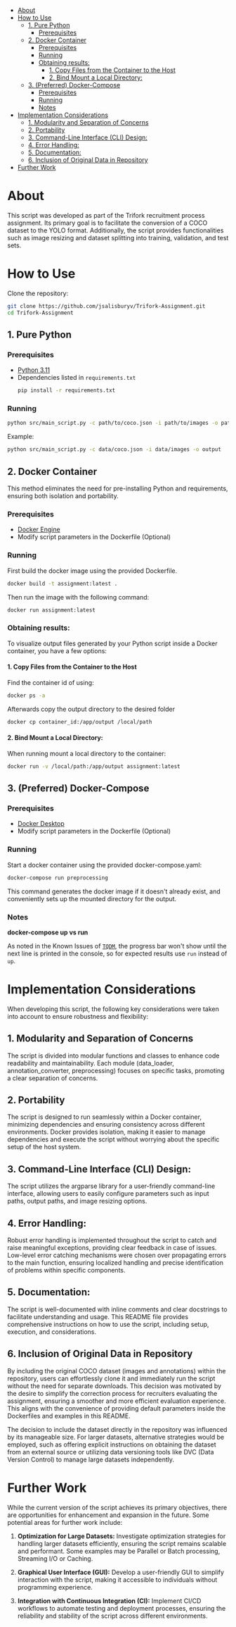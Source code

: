 <!-- TOC start (generated with https://github.com/derlin/bitdowntoc) -->

- [About](#about)
- [How to Use](#how-to-use)
  - [1. Pure Python](#1-pure-python)
    - [Prerequisites](#prerequisites)
  - [2. Docker Container](#2-docker-container)
    - [Prerequisites](#prerequisites-1)
    - [Running](#running)
    - [Obtaining results:](#obtaining-results)
      - [1. Copy Files from the Container to the Host](#1-copy-files-from-the-container-to-the-host)
      - [2. Bind Mount a Local Directory:](#2-bind-mount-a-local-directory)
  - [3. (Preferred) Docker-Compose](#3-preferred-docker-compose)
    - [Prerequisites](#prerequisites-2)
    - [Running](#running-1)
    - [Notes](#notes)
- [Implementation Considerations](#implementation-considerations)
  - [1. Modularity and Separation of Concerns](#1-modularity-and-separation-of-concerns)
  - [2. Portability](#2-portability)
  - [3. Command-Line Interface (CLI) Design:](#3-command-line-interface-cli-design)
  - [4. Error Handling:](#4-error-handling)
  - [5. Documentation:](#5-documentation)
  - [6. Inclusion of Original Data in Repository](#6-inclusion-of-original-data-in-repository)
- [Further Work](#further-work)

<!-- TOC end -->

<!-- TOC --><a name="about"></a>
# About

This script was developed as part of the Trifork recruitment process assignment. Its primary goal is to facilitate the conversion of a COCO dataset to the YOLO format. Additionally, the script provides functionalities such as image resizing and dataset splitting into training, validation, and test sets.

<!-- TOC --><a name="how-to-use"></a>
# How to Use

Clone the repository:

   ```bash
   git clone https://github.com/jsalisburyv/Trifork-Assignment.git
   cd Trifork-Assignment
   ```

<!-- TOC --><a name="1-pure-python"></a>
## 1. Pure Python

<!-- TOC --><a name="prerequisites"></a>
### Prerequisites

- [Python 3.11](https://www.python.org/downloads/release/python-3117/)
- Dependencies listed in `requirements.txt`
    ```bash
    pip install -r requirements.txt
   ```
<!-- TOC --><a name="running"></a>
### Running
```bash
python src/main_script.py -c path/to/coco.json -i path/to/images -o path/to/output
```
Example:
```bash
python src/main_script.py -c data/coco.json -i data/images -o output
```

<!-- TOC --><a name="2-docker-container"></a>
## 2. Docker Container
This method eliminates the need for pre-installing Python and requirements, ensuring both isolation and portability.

<!-- TOC --><a name="prerequisites-1"></a>
### Prerequisites
- [Docker Engine](https://docs.docker.com/engine/install/)
- Modify script parameters in the Dockerfile (Optional) 

<!-- TOC --><a name="running-1"></a>
### Running
First build the docker image using the provided Dockerfile.
```bash
docker build -t assignment:latest .
```
Then run the image with the following command:
```bash
docker run assignment:latest
```
<!-- TOC --><a name="obtaining-results"></a>
### Obtaining results:
To visualize output files generated by your Python script inside a Docker container, you have a few options:
<!-- TOC --><a name="1-copy-files-from-the-container-to-the-host"></a>
#### 1. Copy Files from the Container to the Host
Find the container id of using:
```bash
docker ps -a
```
Afterwards copy the output directory to the desired folder
```bash
docker cp container_id:/app/output /local/path
```

<!-- TOC --><a name="2-bind-mount-a-local-directory"></a>
#### 2. Bind Mount a Local Directory:
When running mount a local directory to the container:
```bash
docker run -v /local/path:/app/output assignment:latest
```
<!-- TOC --><a name="3-preferred-docker-compose"></a>
## 3. (Preferred) Docker-Compose
<!-- TOC --><a name="prerequisites-2"></a>
### Prerequisites
- [Docker Desktop](https://docs.docker.com/desktop/)
- Modify script parameters in the Dockerfile (Optional) 

<!-- TOC --><a name="running-2"></a>
### Running
Start a docker container using the provided docker-compose.yaml:
```bash
docker-compose run preprocessing
```
This command generates the docker image if it doesn't already exist, and conveniently sets up the mounted directory for the output.

<!-- TOC --><a name="notes"></a>
### Notes
**docker-compose up vs run**

As noted in the Known Issues of [`TQDM`](https://pypi.org/project/tqdm/), the progress bar won't show until the next line is printed in the console, so for expected results use `run` instead of `up`.

<!-- TOC --><a name="implementation-considerations"></a>
# Implementation Considerations
When developing this script, the following key considerations were taken into account to ensure robustness and flexibility:

<!-- TOC --><a name="1-modularity-and-separation-of-concerns"></a>
## 1. Modularity and Separation of Concerns
The script is divided into modular functions and classes to enhance code readability and maintainability.
Each module (data_loader, annotation_converter, preprocessing) focuses on specific tasks, promoting a clear separation of concerns.

<!-- TOC --><a name="2-portability"></a>
## 2. Portability
The script is designed to run seamlessly within a Docker container, minimizing dependencies and ensuring consistency across different environments.
Docker provides isolation, making it easier to manage dependencies and execute the script without worrying about the specific setup of the host system.

<!-- TOC --><a name="3-command-line-interface-cli-design"></a>
## 3. Command-Line Interface (CLI) Design:
The script utilizes the argparse library for a user-friendly command-line interface, allowing users to easily configure parameters such as input paths, output paths, and image resizing options.

<!-- TOC --><a name="4-error-handling"></a>
## 4. Error Handling:
Robust error handling is implemented throughout the script to catch and raise meaningful exceptions, providing clear feedback in case of issues.
Low-level error catching mechanisms were chosen over propagating errors to the main function, ensuring localized handling and precise identification of problems within specific components.

<!-- TOC --><a name="5-documentation"></a>
## 5. Documentation:
The script is well-documented with inline comments and clear docstrings to facilitate understanding and usage.
This README file provides comprehensive instructions on how to use the script, including setup, execution, and considerations.

<!-- TOC --><a name="6-inclusion-of-original-data-in-repository"></a>
## 6. Inclusion of Original Data in Repository
By including the original COCO dataset (images and annotations) within the repository, users can effortlessly clone it and immediately run the script without the need for separate downloads. This decision was motivated by the desire to simplify the correction process for recruiters evaluating the assignment, ensuring a smoother and more efficient evaluation experience. This aligns with the convenience of providing default parameters inside the Dockerfiles and examples in this README.

The decision to include the dataset directly in the repository was influenced by its manageable size. For larger datasets, alternative strategies would be employed, such as offering explicit instructions on obtaining the dataset from an external source or utilizing data versioning tools like DVC (Data Version Control) to manage large datasets independently.

<!-- TOC --><a name="further-work"></a>
# Further Work
While the current version of the script achieves its primary objectives, there are opportunities for enhancement and expansion in the future. Some potential areas for further work include:

1. **Optimization for Large Datasets:** Investigate optimization strategies for handling larger datasets efficiently, ensuring the script remains scalable and performant. Some examples may be Parallel or Batch processing, Streaming I/O or Caching.

2. **Graphical User Interface (GUI):** Develop a user-friendly GUI to simplify interaction with the script, making it accessible to individuals without programming experience.

3. **Integration with Continuous Integration (CI):** Implement CI/CD workflows to automate testing and deployment processes, ensuring the reliability and stability of the script across different environments.